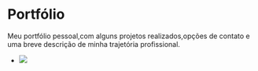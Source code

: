 <h1>Portfólio</h1>

<p>Meu portfólio pessoal,com alguns projetos realizados,opções de contato e uma breve descrição de minha trajetória profissional.</p>

- <a href="https://felipeaugustofialho.github.io/Portfolio/#inicio-main"> <img src="https://img.shields.io/badge/website-000000?style=for-the-badge&logo=About.me&logoColor=white=white"/><a/>
